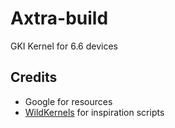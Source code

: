 # Axtra-build
GKI Kernel for 6.6 devices

## Credits
- Google for resources
- [WildKernels](https://github.com/WildKernels) for inspiration scripts
